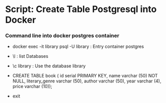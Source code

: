# Script: Create Table Postgresql into Docker

### Command line into docker postgres container

- docker exec -it library psql -U library : Entry container postgres
- \l : list Databases
- \c library : Use the database library
- CREATE TABLE book (
    id serial PRIMARY KEY,
    name varchar (50) NOT NULL,
    literary_genre varchar (50),
    author varchar (50),
    year varchar (4),
    price varchar (10));

- exit 


